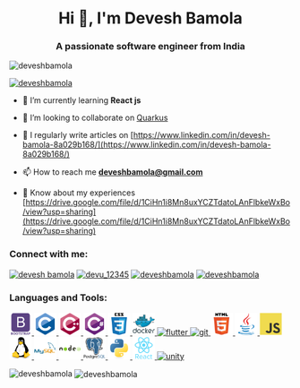 <h1 align="center">Hi 👋, I'm Devesh Bamola</h1>
<h3 align="center">A passionate software engineer from India</h3>

<p align="left"> <img src="https://komarev.com/ghpvc/?username=deveshbamola&label=Profile%20views&color=0e75b6&style=flat" alt="deveshbamola" /> </p>

<p align="left"> <a href="https://github.com/ryo-ma/github-profile-trophy"><img src="https://github-profile-trophy.vercel.app/?username=deveshbamola" alt="deveshbamola" /></a> </p>

- 🌱 I’m currently learning **React js**

- 👯 I’m looking to collaborate on [Quarkus](https://github.com/quarkusio/quarkus)

- 📝 I regularly write articles on [https://www.linkedin.com/in/devesh-bamola-8a029b168/](https://www.linkedin.com/in/devesh-bamola-8a029b168/)

- 📫 How to reach me **deveshbamola@gmail.com**

- 📄 Know about my experiences [https://drive.google.com/file/d/1CiHn1i8Mn8uxYCZTdatoLAnFlbkeWxBo/view?usp=sharing](https://drive.google.com/file/d/1CiHn1i8Mn8uxYCZTdatoLAnFlbkeWxBo/view?usp=sharing)

<h3 align="left">Connect with me:</h3>
<p align="left">
<a href="https://linkedin.com/in/devesh bamola" target="blank"><img align="center" src="https://raw.githubusercontent.com/rahuldkjain/github-profile-readme-generator/master/src/images/icons/Social/linked-in-alt.svg" alt="devesh bamola" height="30" width="40" /></a>
<a href="https://www.codechef.com/users/devu_12345" target="blank"><img align="center" src="https://cdn.jsdelivr.net/npm/simple-icons@3.1.0/icons/codechef.svg" alt="devu_12345" height="30" width="40" /></a>
<a href="https://www.hackerrank.com/deveshbamola" target="blank"><img align="center" src="https://raw.githubusercontent.com/rahuldkjain/github-profile-readme-generator/master/src/images/icons/Social/hackerrank.svg" alt="deveshbamola" height="30" width="40" /></a>
<a href="https://www.leetcode.com/deveshbamola" target="blank"><img align="center" src="https://raw.githubusercontent.com/rahuldkjain/github-profile-readme-generator/master/src/images/icons/Social/leet-code.svg" alt="deveshbamola" height="30" width="40" /></a>
</p>

<h3 align="left">Languages and Tools:</h3>
<p align="left"> <a href="https://getbootstrap.com" target="_blank"> <img src="https://raw.githubusercontent.com/devicons/devicon/master/icons/bootstrap/bootstrap-plain-wordmark.svg" alt="bootstrap" width="40" height="40"/> </a> <a href="https://www.cprogramming.com/" target="_blank"> <img src="https://raw.githubusercontent.com/devicons/devicon/master/icons/c/c-original.svg" alt="c" width="40" height="40"/> </a> <a href="https://www.w3schools.com/cpp/" target="_blank"> <img src="https://raw.githubusercontent.com/devicons/devicon/master/icons/cplusplus/cplusplus-original.svg" alt="cplusplus" width="40" height="40"/> </a> <a href="https://www.w3schools.com/cs/" target="_blank"> <img src="https://raw.githubusercontent.com/devicons/devicon/master/icons/csharp/csharp-original.svg" alt="csharp" width="40" height="40"/> </a> <a href="https://www.w3schools.com/css/" target="_blank"> <img src="https://raw.githubusercontent.com/devicons/devicon/master/icons/css3/css3-original-wordmark.svg" alt="css3" width="40" height="40"/> </a> <a href="https://www.docker.com/" target="_blank"> <img src="https://raw.githubusercontent.com/devicons/devicon/master/icons/docker/docker-original-wordmark.svg" alt="docker" width="40" height="40"/> </a> <a href="https://flutter.dev" target="_blank"> <img src="https://www.vectorlogo.zone/logos/flutterio/flutterio-icon.svg" alt="flutter" width="40" height="40"/> </a> <a href="https://git-scm.com/" target="_blank"> <img src="https://www.vectorlogo.zone/logos/git-scm/git-scm-icon.svg" alt="git" width="40" height="40"/> </a> <a href="https://www.w3.org/html/" target="_blank"> <img src="https://raw.githubusercontent.com/devicons/devicon/master/icons/html5/html5-original-wordmark.svg" alt="html5" width="40" height="40"/> </a> <a href="https://www.java.com" target="_blank"> <img src="https://raw.githubusercontent.com/devicons/devicon/master/icons/java/java-original.svg" alt="java" width="40" height="40"/> </a> <a href="https://developer.mozilla.org/en-US/docs/Web/JavaScript" target="_blank"> <img src="https://raw.githubusercontent.com/devicons/devicon/master/icons/javascript/javascript-original.svg" alt="javascript" width="40" height="40"/> </a> <a href="https://www.linux.org/" target="_blank"> <img src="https://raw.githubusercontent.com/devicons/devicon/master/icons/linux/linux-original.svg" alt="linux" width="40" height="40"/> </a> <a href="https://www.mysql.com/" target="_blank"> <img src="https://raw.githubusercontent.com/devicons/devicon/master/icons/mysql/mysql-original-wordmark.svg" alt="mysql" width="40" height="40"/> </a> <a href="https://nodejs.org" target="_blank"> <img src="https://raw.githubusercontent.com/devicons/devicon/master/icons/nodejs/nodejs-original-wordmark.svg" alt="nodejs" width="40" height="40"/> </a> <a href="https://www.postgresql.org" target="_blank"> <img src="https://raw.githubusercontent.com/devicons/devicon/master/icons/postgresql/postgresql-original-wordmark.svg" alt="postgresql" width="40" height="40"/> </a> <a href="https://www.python.org" target="_blank"> <img src="https://raw.githubusercontent.com/devicons/devicon/master/icons/python/python-original.svg" alt="python" width="40" height="40"/> </a> <a href="https://reactjs.org/" target="_blank"> <img src="https://raw.githubusercontent.com/devicons/devicon/master/icons/react/react-original-wordmark.svg" alt="react" width="40" height="40"/> </a> <a href="https://unity.com/" target="_blank"> <img src="https://www.vectorlogo.zone/logos/unity3d/unity3d-icon.svg" alt="unity" width="40" height="40"/> </a> </p>

<p><img align="left" src="https://github-readme-stats.vercel.app/api/top-langs?username=deveshbamola&show_icons=true&locale=en&layout=compact" alt="deveshbamola" /></p>

<p>&nbsp;<img align="center" src="https://github-readme-stats.vercel.app/api?username=deveshbamola&show_icons=true&locale=en" alt="deveshbamola" /></p>
